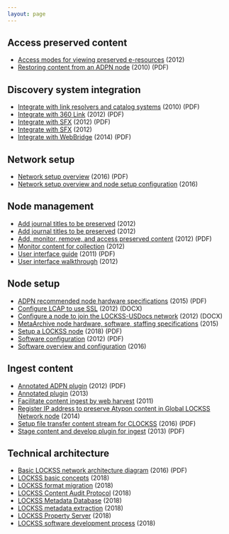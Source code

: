 ```yaml
---
layout: page
---
```


## Access preserved content<a id="access_preserved_content"></a>
* [Access modes for viewing preserved e-resources](https://www.lockss.org/support/use-a-lockss-box/view-your-preserved-content/) (2012)
* [Restoring content from an ADPN node](http://www.adpn.org/docs/pdf/UA_LOCKSS_restoration_documentation.pdf) (2010) (PDF)

## Discovery system integration<a id="discovery_system_integration"></a>
* [Integrate with link resolvers and catalog systems](https://web.stanford.edu/group/lockss/documentation/Accessing_LOCKSS_Content_through_OPACs_and_Link_Resolvers.pdf) (2010) (PDF)
* [Integrate with 360 Link](https://web.stanford.edu/group/lockss/documentation/LOCKSS_and_360_Link_Integration_Guide.pdf) (2012) (PDF)
* [Integrate with SFX](https://web.stanford.edu/group/lockss/documentation/SFX_Integration_Guide.pdf) (2012) (PDF)
* [Integrate with SFX](https://vimeo.com/30661065) (2012)
* [Integrate with WebBridge](https://www.lockss.org/locksswp/wp-content/uploads/2012/03/Innovative-WebBridge-LR-Integration-Guide.pdf) (2014) (PDF)

## Network setup<a id="network_setup"></a>
* [Network setup overview](https://web.stanford.edu/group/lockss/documentation/How_to_set_up_a_Private_LOCKSS_Network_(PLN).pdf) (2016) (PDF)
* [Network setup overview and node setup configuration](https://plnwiki.lockss.org/index.php?title=LOCKSS_Technical_Manual) (2016)

## Node management<a id="node_management"></a>
* [Add journal titles to be preserved](https://www.lockss.org/support/use-a-lockss-box/adding-titles/) (2012)
* [Add journal titles to be preserved](https://www.youtube.com/watch?v=LNujd_mEHW8) (2012)
* [Add, monitor, remove, and access preserved content](http://www.lockssalliance.ac.uk/files/2012/01/LOCKSS_Quick_Start_Reference_v1.2.pdf) (2012) (PDF)
* [Monitor content for collection](https://www.youtube.com/watch?v=_iicceVKKFw) (2012)
* [User interface guide](https://www.metaarchive.org/public/resources/Lockss_UI_Guide.pdf) (2011) (PDF)
* [User interface walkthrough](https://www.youtube.com/watch?v=aZe75OMdisM) (2012)

## Node setup<a id="node_setup"></a>
* [ADPN recommended node hardware specifications](http://www.adpn.org/docs/pdf/ADPNet_Technical_Specifications.pdf) (2015) (PDF)
* [Configure LCAP to use SSL](https://web.stanford.edu/group/lockss/documentation/LCAP_over_SSL.docx) (2012) (DOCX)
* [Configure a node to join the LOCKSS-USDocs network](https://web.stanford.edu/group/lockss/documentation/U.S._Documents_Private_LOCKSS_Network_Configuration.docx) (2012) (DOCX)
* [MetaArchive node hardware, software, staffing specifications](https://metaarchive.org/wp-content/uploads/2017/03/ma_technicalspecifications.pdf) (2015)
* [Setup a LOCKSS node](https://web.stanford.edu/group/lockss/documentation/LOCKSS_Node_Setup_Guide.pdf) (2018) (PDF)
* [Software configuration](https://web.stanford.edu/group/lockss/documentation/LOCKSS_Network_Administration.pdf) (2012) (PDF)
* [Software overview and configuration](http://www.adpn.org/wiki/LOCKSS_Software) (2016)

## Ingest content<a id="ingest_content"></a>
* [Annotated ADPN plugin](http://www.adpn.org/docs/pdf/ADPNAnnotation.pdf) (2012) (PDF)
* [Annotated plugin](https://plnwiki.lockss.org/index.php?title=Plugins/Plugin_XML_Format) (2013)
* [Facilitate content ingest by web harvest](https://www.lockss.org/support/prepare-your-content/) (2011)
* [Register IP address to preserve Atypon content in Global LOCKSS Network node](https://www.lockss.org/support/use-a-lockss-box/adding-titles/publisher-ip-address-registration-contacts-for-global-lockss-network/) (2014)
* [Setup file transfer content stream for CLOCKSS](https://www.clockss.org/clocksswiki/files/File_Transfer_Guidelines_-_CLOCKSS.pdf) (2016) (PDF)
* [Stage content and develop plugin for ingest](http://www.adpn.org/docs/pdf/LOCKSS_Step_By_Step_Guide.pdf) (2013) (PDF)

## Technical architecture<a id="technical_architecture"></a>
* [Basic LOCKSS network architecture diagram](https://web.stanford.edu/group/lockss/documentation/generic_PLN_architecture.pdf) (2016) (PDF)
* [LOCKSS basic concepts](https://documents.clockss.org/index.php?title=LOCKSS:_Basic_Concepts) (2018)
* [LOCKSS format migration](https://documents.clockss.org/index.php?title=LOCKSS:_Format_Migration) (2018)
* [LOCKSS Content Audit Protocol](https://documents.clockss.org/index.php?title=LOCKSS:_Polling_and_Repair_Protocol) (2018)
* [LOCKSS Metadata Database](https://documents.clockss.org/index.php?title=LOCKSS:_Metadata_Database) (2018)
* [LOCKSS metadata extraction](https://documents.clockss.org/index.php?title=LOCKSS:_Extracting_Bibliographic_Metadata) (2018)
* [LOCKSS Property Server](https://documents.clockss.org/index.php?title=LOCKSS:_Property_Server_Operations) (2018)
* [LOCKSS software development process](https://documents.clockss.org/index.php?title=LOCKSS:_Software_Development_Process) (2018)
